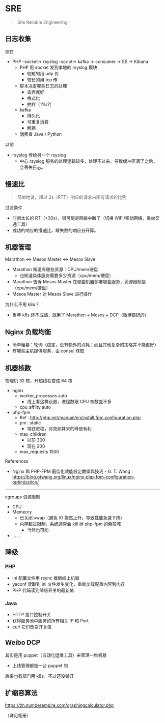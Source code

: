 # SRE

> Site Reliable Engineering

## 日志收集

现在

- PHP -socket-> rsyslog -script-> kafka -> consumer -> ES -> Kibana
    - PHP 用 socket 发到本地的 rsyslog 模块
        - 较短的用 udp 传
        - 较长的用 tcp 传
    - 脚本决定哪些日志的处理
        - 丢弃就好
        - 格式化
        - 抽样（1%/?）
    - kafka
        - 持久化
        - 可重复消费
        - 解耦
    - 消费者 Java / Python

以前

- rsyslog 传给另一个 rsyslog
    - 中心 rsyslog 服务的处理逻辑较多，处理不过来，导致缓冲区满了之后，会丢失日志。

## 慢速比

> 简单地说，超过 2s（RTT）响应的请求占所有请求的比例

过滤条件

- 时间太长的 RT（>30s），很可能是网络中断了（切换 WiFi/移动网络，乘坐交通工具）
- 成功的响应的慢速比，跟失败的响应分开算。

## 机器管理

Marathon <-> Mesos Master <-> Mesos Slave

- Marathon 知道有哪些资源：CPU/mem/硬盘
    - 也知道具体服务需要多少资源（cpu/mem/硬盘）
- Marathon 告诉 Mesos Master 在哪些机器部署哪些服务，资源限制是（cpu/mem/硬盘）
- Mesos Master 对 Mesos Slave 进行操作

为什么不用 k8s？

- 当年 k8s 还不成熟，就用了 Marathon + Mesos + DCP（微博自研的）

## Nginx 负载均衡

- 简单粗暴：轮询（稳定，没有额外的消耗；而且其他复杂的策略并不能更好）
- 有哪些主机提供服务，由 consul 获取

## 机器核数

物理机 32 核，开超线程变成 64 核

- nginx
    - worker_processes auto
        - 线上看这样设置，进程数跟 CPU 核数差不多
    - cpu_affiity auto
- php-fpm
    - Ref : http://php.net/manual/en/install.fpm.configuration.php
    - pm : static
        - 常驻进程，对突如其来的峰值有利
    - max_children
        - 以前 300
        - 现在 200
    - max_requests 1500

References

- Nginx 與 PHP-FPM 最佳化效能設定教學與技巧 - G. T. Wang : https://blog.gtwang.org/linux/nginx-php-fpm-configuration-optimization/

---

cgroups 资源限制

- CPU
- Memeory
    - 已关闭 swap（避免 IO 骤然上升，导致性能急速下降）
    - 内存超过限制，系统通常会 kill 掉 php-fpm 的紫禁城
        - 当然也可能
- ……

## 降级

### PHP

- ini 配置文件用 rsync 推到线上机器
- yaconf 读取到 ini 文件发生变化，重新加载配置内容到内存
- PHP 代码读到降级开关的最新值

### Java

- HTTP 接口控制开关
- 获得服务池中服务的所有相关 IP 和 Port
- curl 它们改变开关值

## Weibo DCP

其实是用 puppet（自动化运维工具）来管理一堆机器

- 上线管理都是一台 puppet 的

后来也有部门用 k8s，不过还没铺开

## 扩缩容算法

https://zh.numberempire.com/graphingcalculator.php

（详见相册）
